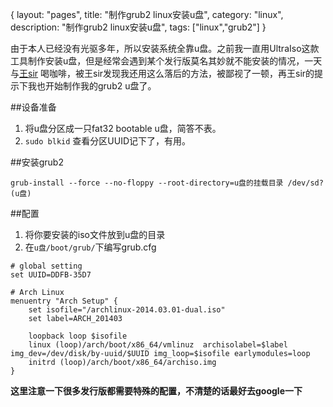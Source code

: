 {
layout: "pages",
title: "制作grub2 linux安装u盘",
category: "linux",
description: "制作grub2 linux安装u盘",
tags: ["linux","grub2"]
}

由于本人已经没有光驱多年，所以安装系统全靠u盘。之前我一直用UltraIso这款工具制作安装u盘，但是经常会遇到某个发行版莫名其妙就不能安装的情况，一天与[王sir](http://weibo.com/prinseer) 喝咖啡，被王sir发现我还用这么落后的方法，被鄙视了一顿，再王sir的提示下我也开始制作我的grub2 u盘了。

​##设备准备

1. 将u盘分区成一只fat32 bootable u盘，简答不表。
2. `sudo blkid` 查看分区UUID记下了，有用。

##安装grub2

```
grub-install --force --no-floppy --root-directory=u盘的挂载目录 /dev/sd?(u盘)
```

##配置

1. 将你要安装的iso文件放到u盘的目录
2. 在`u盘/boot/grub/`下编写grub.cfg

```
# global setting
set UUID=DDFB-35D7

# Arch Linux
menuentry "Arch Setup" {
	set isofile="/archlinux-2014.03.01-dual.iso"
	set label=ARCH_201403

	loopback loop $isofile
	linux (loop)/arch/boot/x86_64/vmlinuz  archisolabel=$label img_dev=/dev/disk/by-uuid/$UUID img_loop=$isofile earlymodules=loop
	initrd (loop)/arch/boot/x86_64/archiso.img
}
```

**这里注意一下很多发行版都需要特殊的配置，不清楚的话最好去google一下**

